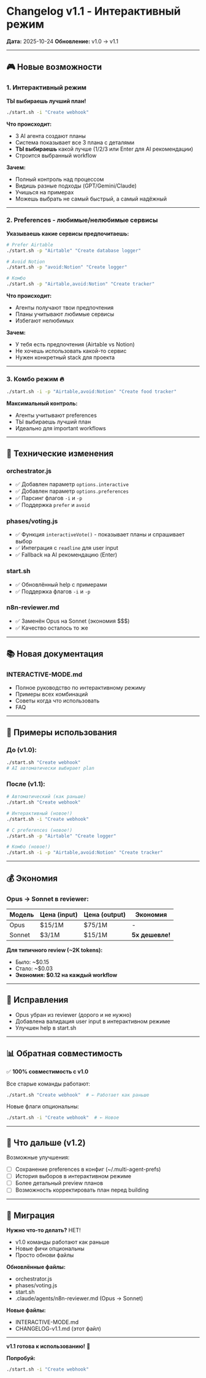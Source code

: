 # Changelog v1.1 - Интерактивный режим

**Дата:** 2025-10-24
**Обновление:** v1.0 → v1.1

---

## 🎮 Новые возможности

### 1. Интерактивный режим

**ТЫ выбираешь лучший план!**

```bash
./start.sh -i "Create webhook"
```

**Что происходит:**
- 3 AI агента создают планы
- Система показывает все 3 плана с деталями
- **ТЫ выбираешь** какой лучше (1/2/3 или Enter для AI рекомендации)
- Строится выбранный workflow

**Зачем:**
- Полный контроль над процессом
- Видишь разные подходы (GPT/Gemini/Claude)
- Учишься на примерах
- Можешь выбрать не самый быстрый, а самый надёжный

---

### 2. Preferences - любимые/нелюбимые сервисы

**Указываешь какие сервисы предпочитаешь:**

```bash
# Prefer Airtable
./start.sh -p "Airtable" "Create database logger"

# Avoid Notion
./start.sh -p "avoid:Notion" "Create logger"

# Комбо
./start.sh -p "Airtable,avoid:Notion" "Create tracker"
```

**Что происходит:**
- Агенты получают твои предпочтения
- Планы учитывают любимые сервисы
- Избегают нелюбимых

**Зачем:**
- У тебя есть предпочтения (Airtable vs Notion)
- Не хочешь использовать какой-то сервис
- Нужен конкретный stack для проекта

---

### 3. Комбо режим 🔥

```bash
./start.sh -i -p "Airtable,avoid:Notion" "Create food tracker"
```

**Максимальный контроль:**
- Агенты учитывают preferences
- ТЫ выбираешь лучший план
- Идеально для important workflows

---

## 🔧 Технические изменения

### orchestrator.js
- ✅ Добавлен параметр `options.interactive`
- ✅ Добавлен параметр `options.preferences`
- ✅ Парсинг флагов `-i` и `-p`
- ✅ Поддержка `prefer` и `avoid`

### phases/voting.js
- ✅ Функция `interactiveVote()` - показывает планы и спрашивает выбор
- ✅ Интеграция с `readline` для user input
- ✅ Fallback на AI рекомендацию (Enter)

### start.sh
- ✅ Обновлённый help с примерами
- ✅ Поддержка флагов `-i` и `-p`

### n8n-reviewer.md
- ✅ Заменён Opus на Sonnet (экономия $$$)
- ✅ Качество осталось то же

---

## 📚 Новая документация

### INTERACTIVE-MODE.md
- Полное руководство по интерактивному режиму
- Примеры всех комбинаций
- Советы когда что использовать
- FAQ

---

## 🎯 Примеры использования

### До (v1.0):
```bash
./start.sh "Create webhook"
# AI автоматически выбирает plan
```

### После (v1.1):
```bash
# Автоматический (как раньше)
./start.sh "Create webhook"

# Интерактивный (новое!)
./start.sh -i "Create webhook"

# С preferences (новое!)
./start.sh -p "Airtable" "Create logger"

# Комбо (новое!)
./start.sh -i -p "Airtable,avoid:Notion" "Create tracker"
```

---

## 💰 Экономия

### Opus → Sonnet в reviewer:

| Модель | Цена (input) | Цена (output) | Экономия |
|--------|--------------|---------------|----------|
| Opus | $15/1M | $75/1M | - |
| Sonnet | $3/1M | $15/1M | **5x дешевле!** |

**Для типичного review (~2K tokens):**
- Было: ~$0.15
- Стало: ~$0.03
- **Экономия: $0.12 на каждый workflow**

---

## 🐛 Исправления

- Opus убран из reviewer (дорого и не нужно)
- Добавлена валидация user input в интерактивном режиме
- Улучшен help в start.sh

---

## 📊 Обратная совместимость

✅ **100% совместимость с v1.0**

Все старые команды работают:
```bash
./start.sh "Create webhook"  # ← Работает как раньше
```

Новые флаги опциональны:
```bash
./start.sh -i "Create webhook"  # ← Новое
```

---

## 🚀 Что дальше (v1.2)

Возможные улучшения:
- [ ] Сохранение preferences в конфиг (~/.multi-agent-prefs)
- [ ] История выборов в интерактивном режиме
- [ ] Более детальный preview планов
- [ ] Возможность корректировать план перед building

---

## 📝 Миграция

**Нужно что-то делать?** НЕТ!

- v1.0 команды работают как раньше
- Новые фичи опциональны
- Просто обнови файлы

**Обновлённые файлы:**
- orchestrator.js
- phases/voting.js
- start.sh
- .claude/agents/n8n-reviewer.md (Opus → Sonnet)

**Новые файлы:**
- INTERACTIVE-MODE.md
- CHANGELOG-v1.1.md (этот файл)

---

**v1.1 готова к использованию!** 🎉

**Попробуй:**
```bash
./start.sh -i "Create webhook"
```
